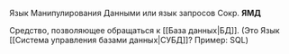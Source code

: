 Язык Манипулирования Данными или язык запросов
Сокр. **ЯМД**

Cредство, позволяющее обращаться к [[База данных|БД]].
(Это Язык [[Система управления базами данных|СУБД]]? Пример: SQL)